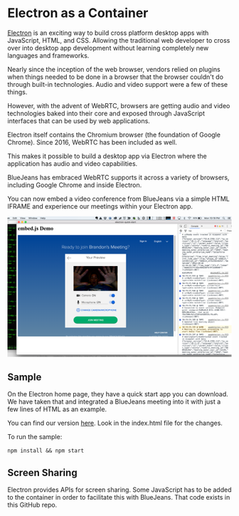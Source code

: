 # Electron as a Container

[Electron](https://electron.atom.io/) is an exciting way to build cross platform desktop apps with JavaScript, HTML, and CSS.  Allowing the traditional web developer to cross over into desktop app development without learning completely new languages and frameworks.

Nearly since the inception of the web browser, vendors relied on plugins when things needed to be done in a browser that the browser couldn't do through built-in technologies.  Audio and video support were a few of these things.

However, with the advent of WebRTC, browsers are getting audio and video technologies baked into their core and exposed through JavaScript interfaces that can be used by web applications.

Electron itself contains the Chromium browser (the foundation of Google Chrome).  Since 2016, WebRTC has been included as well.

This makes it possible to build a desktop app via Electron where the application has audio and video capabilities.

BlueJeans has embraced WebRTC supports it across a variety of browsers, including Google Chrome and inside Electron.

You can now embed a video conference from BlueJeans via a simple HTML IFRAME and experience our meetings within your Electron app.

![Demo](demo.png)

## Sample

On the Electron home page, they have a quick start app you can download.  We have taken that and integrated a BlueJeans meeting into it with just a few lines of HTML as an example.

You can find our version [here](electron-quick-start-with-bluejeans/).  Look in the index.html file for the changes.

To run the sample:

```
npm install && npm start
```

## Screen Sharing

Electron provides APIs for screen sharing.  Some JavaScript has to be added to the container in order to facilitate this with BlueJeans.  That code exists in this GitHub repo.
